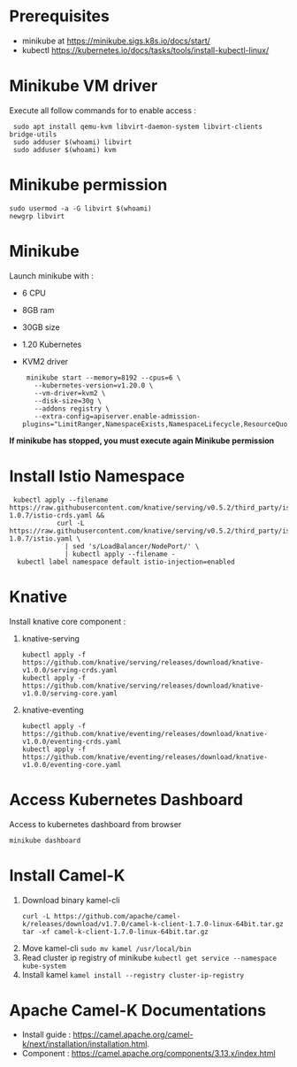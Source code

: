 
# Prerequisites
- minikube at https://minikube.sigs.k8s.io/docs/start/
- kubectl https://kubernetes.io/docs/tasks/tools/install-kubectl-linux/

# Minikube VM driver
Execute all follow commands for to enable access :

     sudo apt install qemu-kvm libvirt-daemon-system libvirt-clients bridge-utils
     sudo adduser $(whoami) libvirt
     sudo adduser $(whoami) kvm

  
# Minikube permission

    sudo usermod -a -G libvirt $(whoami)
    newgrp libvirt

# Minikube
Launch minikube with : 

 - 6 CPU
 - 8GB ram
 - 30GB size
 - 1.20 Kubernetes
 - KVM2 driver

        minikube start --memory=8192 --cpus=6 \
          --kubernetes-version=v1.20.0 \
          --vm-driver=kvm2 \
          --disk-size=30g \
          --addons registry \
          --extra-config=apiserver.enable-admission-plugins="LimitRanger,NamespaceExists,NamespaceLifecycle,ResourceQuota,ServiceAccount,DefaultStorageClass,MutatingAdmissionWebhook"

**If minikube has stopped, you must execute again Minikube permission**

# Install Istio Namespace

     kubectl apply --filename https://raw.githubusercontent.com/knative/serving/v0.5.2/third_party/istio-1.0.7/istio-crds.yaml &&
                curl -L https://raw.githubusercontent.com/knative/serving/v0.5.2/third_party/istio-1.0.7/istio.yaml \
                  | sed 's/LoadBalancer/NodePort/' \
                  | kubectl apply --filename -      
      kubectl label namespace default istio-injection=enabled


# Knative
Install knative core component :
1. knative-serving 
	```
	kubectl apply -f https://github.com/knative/serving/releases/download/knative-v1.0.0/serving-crds.yaml
	kubectl apply -f https://github.com/knative/serving/releases/download/knative-v1.0.0/serving-core.yaml
	```
2. knative-eventing
	```
	kubectl apply -f https://github.com/knative/eventing/releases/download/knative-v1.0.0/eventing-crds.yaml
	kubectl apply -f https://github.com/knative/eventing/releases/download/knative-v1.0.0/eventing-core.yaml
	```
# Access Kubernetes Dashboard
Access to kubernetes dashboard from browser

    minikube dashboard

# Install Camel-K
1. Download binary kamel-cli
	  ```
	  curl -L https://github.com/apache/camel-k/releases/download/v1.7.0/camel-k-client-1.7.0-linux-64bit.tar.gz
	tar -xf camel-k-client-1.7.0-linux-64bit.tar.gz
	```
2. Move kamel-cli
`sudo mv kamel /usr/local/bin`
3. Read cluster ip registry of minikube
`kubectl get service --namespace kube-system`
5. Install kamel
   `kamel install --registry cluster-ip-registry`


# Apache Camel-K Documentations
- Install guide : https://camel.apache.org/camel-k/next/installation/installation.html.
- Component : https://camel.apache.org/components/3.13.x/index.html


